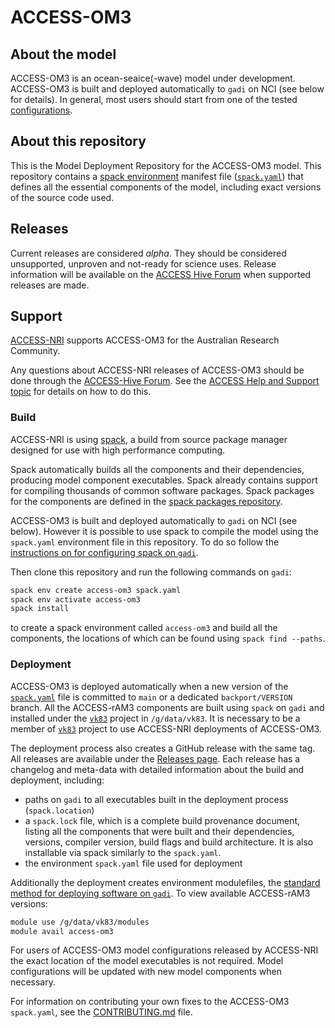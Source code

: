 # ACCESS-OM3

## About the model

ACCESS-OM3 is an ocean-seaice(-wave) model under development. ACCESS-OM3 is built and deployed automatically to `gadi` on NCI (see below for details). In general, most users should start from one of the tested [configurations](https://github.com/accESS-NRI/access-om3-configs). 

<!-- To-fix: For more information see the [ACCESS-Hive Docs model description](https://access-hive.org.au/models/configurations/access-ram/) and [how to run the model](https://access-hive.org.au/models/run-a-model/run-access-ram/).-->

## About this repository

This is the Model Deployment Repository for the ACCESS-OM3 model. This repository contains a [spack environment](https://spack.readthedocs.io/en/latest/environments.html) manifest file ([`spack.yaml`](./spack.yaml)) that defines all the essential components of the model, including exact versions of the source code used.

## Releases

Current releases are considered _alpha_. They should be considered unsupported, unproven and not-ready for science uses. Release information will be available on the [ACCESS Hive Forum](https://forum.access-hive.org.au/) when supported releases are made.

## Support

[ACCESS-NRI](https://www.access-nri.org.au) supports ACCESS-OM3 for the Australian Research Community.

Any questions about ACCESS-NRI releases of ACCESS-OM3 should be done through the [ACCESS-Hive Forum](https://forum.access-hive.org.au/). See the [ACCESS Help and Support topic](https://forum.access-hive.org.au/t/access-help-and-support/908) for details on how to do this.

### Build

ACCESS-NRI is using [spack](https://spack.io), a build from source package manager designed for use with high performance computing.

Spack automatically builds all the components and their dependencies, producing model component executables. Spack already contains support for compiling thousands of common software packages. Spack packages for the components are defined in the [spack packages repository](https://github.com/ACCESS-NRI/spack_packages/).

ACCESS-OM3 is built and deployed automatically to `gadi` on NCI (see below). However it is possible to use spack to compile the model using the `spack.yaml` environment file in this repository. To do so follow the [instructions on for configuring spack on `gadi`]([https://forum.access-hive.org.au/t/how-to-build-access-om2-on-gadi/1545](https://access-hive.org.au/getting_started/spack/)).

Then clone this repository and run the following commands on `gadi`:

```bash
spack env create access-om3 spack.yaml
spack env activate access-om3
spack install
```

to create a spack environment called `access-om3` and build all the components, the locations of which can be found using `spack find --paths`.

### Deployment

ACCESS-OM3 is deployed automatically when a new version of the [`spack.yaml`](./spack.yaml) file is committed to `main` or a dedicated `backport/VERSION` branch. All the ACCESS-rAM3 components are built using `spack` on `gadi` and installed under the [`vk83`](https://my.nci.org.au/mancini/project/vk83) project in `/g/data/vk83`. It is necessary to be a member of [`vk83`](https://my.nci.org.au/mancini/project/vk83) project to use ACCESS-NRI deployments of ACCESS-OM3.

The deployment process also creates a GitHub release with the same tag. All releases are available under the [Releases page](https://github.com/ACCESS-NRI/ACCESS-OM3/releases). Each release has a changelog and meta-data with detailed information about the build and deployment, including:

- paths on `gadi` to all executables built in the deployment process (`spack.location`)
- a `spack.lock` file, which is a complete build provenance document, listing all the components that were built and their dependencies, versions, compiler version, build flags and build architecture. It is also installable via spack similarly to the `spack.yaml`. 
- the environment `spack.yaml` file used for deployment

Additionally the deployment creates environment modulefiles, the [standard method for deploying software on `gadi`](https://opus.nci.org.au/display/Help/Environment+Modules). To view available ACCESS-rAM3 versions:

```bash
module use /g/data/vk83/modules
module avail access-om3
```

For users of ACCESS-OM3 model configurations released by ACCESS-NRI the exact location of the model executables is not required. Model configurations will be updated with new model components when necessary.

For information on contributing your own fixes to the ACCESS-OM3 `spack.yaml`, see the [CONTRIBUTING.md](./CONTRIBUTING.md) file.

